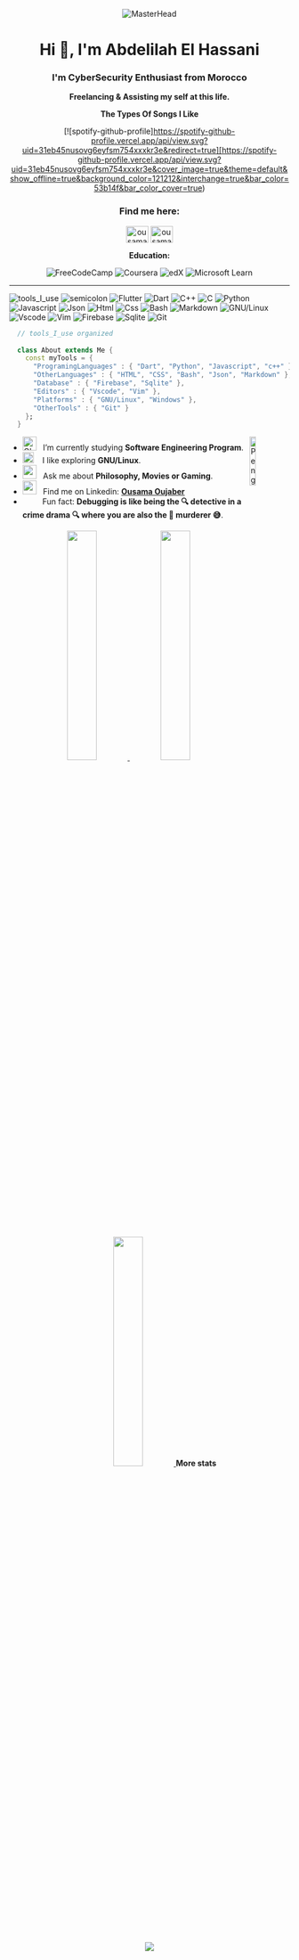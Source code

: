 <div align="center" width="50">
  
  ![MasterHead](https://i.imgur.com/xcCS9ja.gif)
  
  <h1 align="center">Hi 👋, I'm Abdelilah El Hassani</h1>
  <h3 align="center">I'm CyberSecurity Enthusiast from Morocco</h3>
      
  <p><strong>Freelancing & Assisting my self at this life.</strong></p>
  <p><strong>The Types Of Songs I Like</strong></p>

  [![spotify-github-profile]https://spotify-github-profile.vercel.app/api/view.svg?uid=31eb45nusovg6eyfsm754xxxkr3e&redirect=true][https://spotify-github-profile.vercel.app/api/view.svg?uid=31eb45nusovg6eyfsm754xxxkr3e&cover_image=true&theme=default&show_offline=true&background_color=121212&interchange=true&bar_color=53b14f&bar_color_cover=true)
  
  <h3 align="center">Find me here:</h3>
  <p align="center">
    <a href="https://twitter.com/ousamacodecraft" target="blank"><img align="center" src="https://raw.githubusercontent.com/rahuldkjain/github-profile-readme-generator/master/src/images/icons/Social/twitter.svg" alt="ousamacodecraft" height="30" width="40" /></a>
    <a href="https://linkedin.com/in/ousamathecoder" target="blank"><img align="center" src="https://raw.githubusercontent.com/rahuldkjain/github-profile-readme-generator/master/src/images/icons/Social/linked-in-alt.svg" alt="ousamathecoder" height="30" width="40" /></a>
  </p>
  
  <p><strong>Education:</strong></p>
  
  ![FreeCodeCamp](https://img.shields.io/badge/Freecodecamp-%23123.svg?&style=for-the-badge&logo=freecodecamp&logoColor=green)
  ![Coursera](https://img.shields.io/badge/Coursera-%230056D2.svg?style=for-the-badge&logo=Coursera&logoColor=white)
  ![edX](https://img.shields.io/badge/edX-%2302262B.svg?style=for-the-badge&logo=edX&logoColor=white)
  ![Microsoft Learn](https://img.shields.io/badge/Microsoft_Learn-258ffa?style=for-the-badge&logo=microsoft&logoColor=white)
  <br>
  
  
</div>
      
<hr></hr>
  
![tools_I_use](https://img.shields.io/badge/-%F0%9F%9A%80%20Tools%20I%20use-orange)
![semicolon](https://img.shields.io/badge/-%3A-orange)
![Flutter](https://img.shields.io/badge/Flutter-%2302569B.svg?style=flat&logo=Flutter&logoColor=white)
![Dart](https://img.shields.io/badge/Dart-0175C2?style=flat&logo=dart&logoColor=white)
![C++](https://img.shields.io/badge/C%2B%2B-00599C?style=flat&logo=c%2B%2B&logoColor=white)
![C](https://img.shields.io/badge/C-00599C?style=flat&logo=c&logoColor=white)
![Python](https://img.shields.io/badge/Python-FFD43B?style=flat&logo=python&logoColor=darkgreen)
![Javascript](https://img.shields.io/badge/JavaScript-323330?style=flat&logo=javascript&logoColor=F7DF1E)
![Json](https://img.shields.io/badge/json-5E5C5C?style=flat&logo=json&logoColor=white)
![Html](https://img.shields.io/badge/HTML5-E34F26?style=flat&logo=html5&logoColor=white)
![Css](https://img.shields.io/badge/CSS3-1572B6?style=flat&logo=css3&logoColor=white)
![Bash](https://img.shields.io/badge/GNU%20Bash-4EAA25?style=flat&logo=GNU%20Bash&logoColor=white)
![Markdown](https://img.shields.io/badge/Markdown-000000?style=flat&logo=markdown&logoColor=white)
![GNU/Linux](https://img.shields.io/badge/Linux-FCC624?style=flat&logo=linux&logoColor=black)
![Vscode](https://img.shields.io/badge/Visual_Studio_Code-0078D4?style=flat&logo=visual%20studio%20code&logoColor=white)
![Vim](https://img.shields.io/badge/Vim-%2357A143.svg?&style=flat&logo=neovim&logoColor=white)
![Firebase](https://img.shields.io/badge/firebase-ffca28?style=flat&logo=firebase&logoColor=black)
![Sqlite](https://img.shields.io/badge/SQLite-07405E?style=flat&logo=sqlite&logoColor=white)
![Git](https://img.shields.io/badge/GIT-E44C30?style=flat&logo=git&logoColor=white)
  
  
```dart
  // tools_I_use organized
  
  class About extends Me { 
    const myTools = {  
      "ProgramingLanguages" : { "Dart", "Python", "Javascript", "c++" },
      "OtherLanguages" : { "HTML", "CSS", "Bash", "Json", "Markdown" },
      "Database" : { "Firebase", "Sqlite" },
      "Editors" : { "Vscode", "Vim" },
      "Platforms" : { "GNU/Linux", "Windows" },
      "OtherTools" : { "Git" }
    };
  }
```
      
- <img alt="GIF" src="https://github.com/SP-XD/SP-XD/blob/main/images/Developer.gif" width="25" /> &nbsp; I’m currently studying **Software Engineering Program**. <img align="right" src="https://raw.githubusercontent.com/Tarikul-Islam-Anik/Animated-Fluent-Emojis/master/Emojis/Animals/Penguin.png" alt="Penguin" width="15%" /><br>
- <img src="https://github.com/SP-XD/SP-XD/blob/main/images/hyperkitty.gif?raw=true" width="20" />&nbsp;&nbsp;&nbsp; I like exploring **GNU/Linux**. <br>
- <img src="https://github.com/SP-XD/SP-XD/blob/main/images/message.gif?raw=true" width="25" />&nbsp;&nbsp; Ask me about **Philosophy, Movies or Gaming**. <br>
- <img src="https://github.com/SP-XD/SP-XD/blob/main/images/letterbox.gif?raw=true" width="25" /> &nbsp; Find me on Linkedin: **[Ousama Oujaber](https://www.linkedin.com/in/OusamaTheCoder)**<br>
- &nbsp;&nbsp;<img src="https://github.com/SP-XD/SP-XD/blob/main/images/lightning.gif?raw=true" width="12" />&nbsp;&nbsp;&nbsp;&nbsp;Fun fact: **Debugging is like being the 🔍 detective in a crime drama 🔍 where you are also the 👻 murderer 😅**.<br>
      
<div align="center" >
    <a  href="https://github.com/OusamaTheCoder">
        <img src="http://github-profile-summary-cards.vercel.app/api/cards/stats?username=OusamaTheCoder&theme=github_dark" width="32.5%">
        <img src="http://github-profile-summary-cards.vercel.app/api/cards/repos-per-language?username=OusamaTheCoder&theme=github_dark" width="32.5%">
        <img src="http://github-profile-summary-cards.vercel.app/api/cards/most-commit-language?username=OusamaTheCoder&theme=github_dark" width="32.5%">
    </a>
    <strong>More stats</strong><br>
    <img align="center" src="http://github-profile-summary-cards.vercel.app/api/cards/profile-details?username=OusamaTheCoder&theme=github_dark" 
    <hr></hr>
</div>
